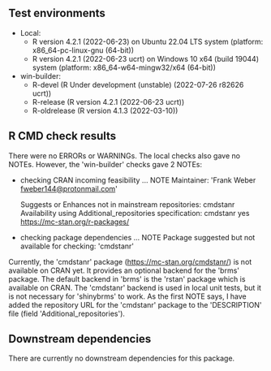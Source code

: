 ## Test environments

* Local:
    + R version 4.2.1 (2022-06-23) on Ubuntu 22.04 LTS system (platform:
      x86_64-pc-linux-gnu (64-bit))
    + R version 4.2.1 (2022-06-23 ucrt) on Windows 10 x64 (build 19044) system
      (platform: x86_64-w64-mingw32/x64 (64-bit))
* win-builder:
    + R-devel (R Under development (unstable) (2022-07-26 r82626 ucrt))
    + R-release (R version 4.2.1 (2022-06-23 ucrt))
    + R-oldrelease (R version 4.1.3 (2022-03-10))

## R CMD check results

There were no ERRORs or WARNINGs. The local checks also gave no NOTEs. However,
the 'win-builder' checks gave 2 NOTEs:

*   checking CRAN incoming feasibility ... NOTE
    Maintainer: 'Frank Weber <fweber144@protonmail.com>'
    
    Suggests or Enhances not in mainstream repositories:
      cmdstanr
    Availability using Additional_repositories specification:
      cmdstanr   yes   https://mc-stan.org/r-packages/

*   checking package dependencies ... NOTE
    Package suggested but not available for checking: 'cmdstanr'

Currently, the 'cmdstanr' package (<https://mc-stan.org/cmdstanr/>) is not
available on CRAN yet. It provides an optional backend for the 'brms' package.
The default backend in 'brms' is the 'rstan' package which is available on CRAN.
The 'cmdstanr' backend is used in local unit tests, but it is not necessary for
'shinybrms' to work. As the first NOTE says, I have added the repository URL for
the 'cmdstanr' package to the 'DESCRIPTION' file (field
'Additional_repositories').

## Downstream dependencies

There are currently no downstream dependencies for this package.
